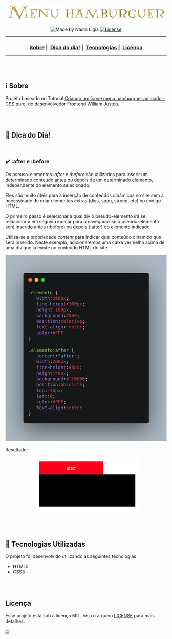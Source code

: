 <p align="center">
  <img src="../images/menu-hamburguer.png" width="500" heigth="300">
</p>


<p align="center">
  <img alt="Made by Nadia Ligia" src="https://img.shields.io/badge/made%20by-Nadia%20Ligia-informational">
  
  <a href="license.md">
  <img alt="License" src="https://img.shields.io/badge/License-MIT-informational">
  </a>
</p>

___

<h3 align="center">
  <a href="#information_source-sobre">Sobre</a>&nbsp;|&nbsp;
  <a href="#pushpin">Dica do dia!</a>&nbsp;|&nbsp;
  <a href="#rocket-tecnologias-utilizadas">Tecnologias</a>&nbsp;|&nbsp;
  <a href="#licença">Licença</a>
</h3>

___

<br>
<br>

## :information_source: Sobre

Projeto baseado no Tutorial [Criando um ícone menu hamburguer animado - CSS puro](https://youtu.be/IGz4BI-aO_8), do desenvolvedor Frontend [William Justen](https://willianjusten.com.br/cursos/).


<br>
<br>

## :pushpin: Dica do Dia!

<br>

### :heavy_check_mark: :after e :before

Os pseuso-elementos *:after* e *:before* são utilizados para inserir um determinado conteúdo antes ou depois de um determinado elemento, independente do elemento selecionado. 

Eles são muito úteis para a inserção de conteúdos dinâmicos no site sem a necessidade de criar elementos extras (divs, span, strong, etc) no código HTML.

O primeiro passo é selecionar a qual div o pseudo-elemento irá se relacionar e em seguida indicar para o navegador se o pseudo-elemento será inserido antes (:before) ou depois (:after) do elemento indicado.

Utiliza-se a propriedade *content* para indicar qual conteúdo dinamico que será inserido. Neste exemplo, adicionaremos uma caixa vermelha acima de uma div que já existe no conteúdo HTML do site.

<p align="center">
  <img src="../images/exemplo-pseudo-elemento.png" width:"300">
</p>

Resultado:

<p align="center">
  <img src="../images/exemplo-after.png">
</p>



<br>
<br>


## :rocket: Tecnologias Utilizadas 

O projeto foi desenvolvido utilizando as seguintes tecnologias

- HTML5
- CSS3
<br>
<br>

## Licença 

Esse projeto está sob a licença MIT. Veja o arquivo [LICENSE](LICENSE) para mais detalhes.

[:back:](../Readme.md)
